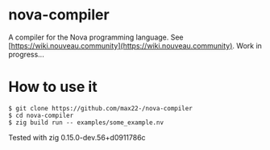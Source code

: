 # nova-compiler

A compiler for the Nova programming language.
See [https://wiki.nouveau.community](https://wiki.nouveau.community).
Work in progress...

# How to use it

```
$ git clone https://github.com/max22-/nova-compiler
$ cd nova-compiler
$ zig build run -- examples/some_example.nv
```

Tested with zig 0.15.0-dev.56+d0911786c